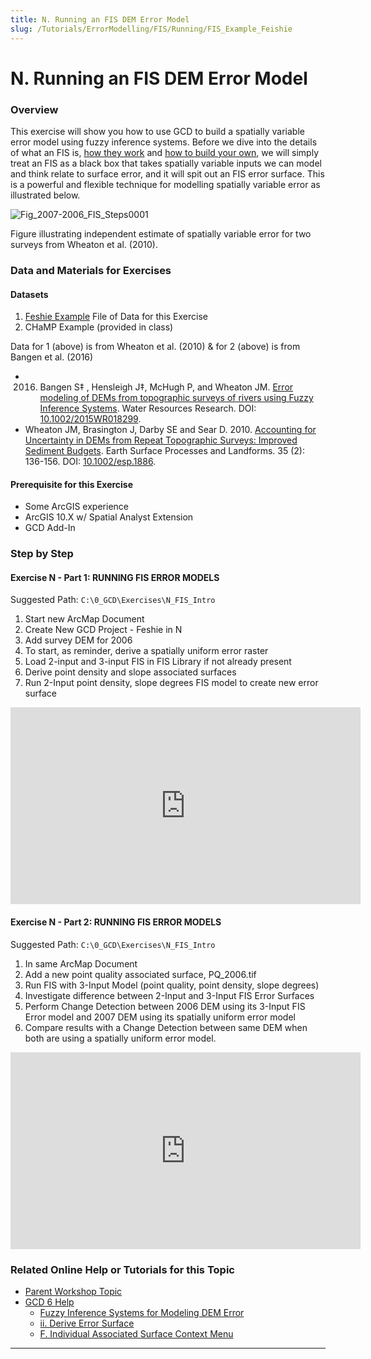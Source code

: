 ```yaml
---
title: N. Running an FIS DEM Error Model
slug: /Tutorials/ErrorModelling/FIS/Running/FIS_Example_Feishie
---
```

# N. Running an FIS DEM Error Model

### Overview

This exercise will show you how to use GCD to build a spatially variable error model using fuzzy inference systems. Before we dive into the details of what an FIS is, [how they work](/tutorials--how-to/workshop-tutorials/o-champ-fis-error-modelling) and [how to build your own](/tutorials--how-to/workshop-tutorials/p-building-your-own-fis), we will simply treat an FIS as a black box that takes spatially variable inputs we can model and think relate to surface error, and it will spit out an FIS error surface. This is a powerful and flexible technique for modelling spatially variable error as illustrated below.

![Fig_2007-2006_FIS_Steps0001](/img/tutorials/Fig_2007-2006_FIS_Steps0001.png)

 Figure illustrating independent estimate of spatially variable error for two surveys from Wheaton et al. (2010).

### Data and Materials for Exercises

#### Datasets

1. [Feshie Example](/Tutorials/example-data-sets)  File of Data for this Exercise 
2. CHaMP Example (provided in class)

Data for 1 (above) is from Wheaton et al. (2010) & for 2 (above) is from Bangen et al. (2016)

- 2016.  Bangen S‡ , Hensleigh J‡, McHugh P, and Wheaton JM.  [Error modeling of DEMs from topographic surveys of rivers using Fuzzy Inference Systems](https://www.researchgate.net/publication/292210478_Error_modeling_of_DEMs_from_topographic_surveys_of_rivers_using_fuzzy_inference_systems).  Water Resources Research. DOI: [10.1002/2015WR018299](http://dx.doi.org/10.1002/2015WR018299).
- Wheaton JM, Brasington J, Darby SE and Sear D. 2010. [Accounting for Uncertainty in DEMs from Repeat Topographic Surveys: Improved Sediment Budgets](https://www.researchgate.net/publication/227747150_Accounting_for_uncertainty_in_DEMs_from_repeat_topographic_surveys_Improved_sediment_budgets). Earth Surface Processes and Landforms. 35 (2): 136-156. DOI: [10.1002/esp.1886](http://dx.doi.org/10.1002/esp.1886).  

#### Prerequisite for this Exercise

- Some ArcGIS experience
- ArcGIS 10.X w/ Spatial Analyst Extension
- GCD Add-In

### Step by Step

#### Exercise N - Part 1: RUNNING FIS ERROR MODELS

Suggested Path: `C:\0_GCD\Exercises\N_FIS_Intro`

1. Start new ArcMap Document
2. Create New GCD Project - Feshie in N
3. Add survey DEM for 2006
4. To start, as reminder, derive a spatially uniform error raster
5. Load 2-input and 3-input FIS in FIS Library if not already present
6. Derive point density and slope associated surfaces
7. Run 2-Input point density, slope degrees FIS model to create new error surface
<div class ="responsive-embed">
<iframe width="560" height="315" src="https://www.youtube.com/embed/Tp2wR20Z5aI" frameborder="0" gesture="media" allow="encrypted-media" allowfullscreen></iframe>
</div>

#### Exercise N - Part 2: RUNNING FIS ERROR MODELS

Suggested Path: `C:\0_GCD\Exercises\N_FIS_Intro`

1. In same ArcMap Document
2. Add a new point quality associated surface, PQ_2006.tif
3. Run FIS with 3-Input Model (point quality, point density, slope degrees)
4. Investigate difference between 2-Input and 3-Input FIS Error Surfaces
5. Perform Change Detection between 2006 DEM using its 3-Input FIS Error model and 2007 DEM using its spatially uniform error model
6. Compare results with a Change Detection between same DEM when both are using a spatially uniform error model. 

<iframe width="560" height="315" src="https://www.youtube.com/embed/gdJJ7K-xIh8" frameborder="0" gesture="media" allow="encrypted-media" allowfullscreen></iframe>

### Related Online Help or Tutorials for this Topic

- [Parent Workshop Topic](/Help/Workshops/workshop-topics/versions/3-day-workshop/2-errors-uncertainties/n-fuzzy-inference-systems)
- [GCD 6 Help](/)
  - [Fuzzy Inference Systems for Modeling DEM Error](/gcd-concepts/fuzzy-inference-systems-for-modeling-dem-error)
  - [ii. Derive Error Surface](/gcd-command-reference/gcd-project-explorer/g-error-surfaces-context-menu/ii-derive-error-surface)
  - [F. Individual Associated Surface Context Menu](/gcd-command-reference/gcd-project-explorer/f-individual-associated-surface-context-menu)

------

